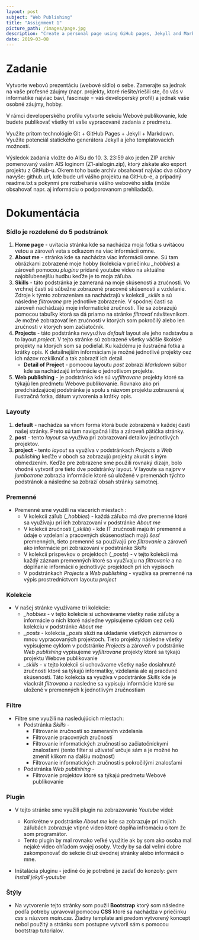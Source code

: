 ```yaml
---
layout: post
subject: "Web Publishing"
title: "Assignment 1"
picture_path: /images/page.jpg
description: "Create a personal page using GiHub pages, Jekyll and Markdown."
date: 2019-03-08
---
```


# Zadanie

Vytvorte webovú prezentáciu (webové sídlo) o sebe. Zamerajte sa jednak na vaše profesné záujmy (napr. projekty, ktoré riešite/riešili ste, čo vás v informatike najviac baví, fascinuje = váš developerský profil) a jednak vaše osobné záujmy, hobby.

V rámci developerského profilu vytvorte sekciu Webové publikovanie, kde budete publikovať všetky tri vaše vypracované zadania z predmetu.

Využite pritom technológie Git + GitHub Pages + Jekyll + Markdown. Využite potenciál statického generátora Jekyll a jeho templatovacích možností.

Výsledok zadania vložte do AISu do 10. 3. 23:59 ako jeden ZIP archív pomenovaný vaším AIS loginom (Z1-aislogin.zip), ktorý získate ako export projektu z GitHub-u. Okrem toho bude archív obsahovať najviac dva súbory navyše: github.url, kde bude url vášho projektu na GitHub-e, a prípadný readme.txt s pokynmi pre rozbehanie vášho webového sídla (môže obsahovať napr. aj informáciu o podporovanom prehliadači).

# Dokumentácia

### Sídlo je rozdelené do 5 podstránok

1. **Home page** - uvítacia stránka kde sa nachádza moja fotka s uvitácou vetou a zároveň veta s odkazom na viac informácii omne.
2. **About me** - stránka kde sa nachádza viac informácii omne. Sú tam obrázkami zobrazené moje hobby (kolekcia v priečinku *_hobbies*) a zároveň pomocou *pluginu* pridané youtube video na aktuálne najobľubenejšiu hudbu keďže je to moja záľuba.
3. **Skills** - táto podstránka je zameraná na moje skúsenosti a zrućnosti. Vo vrchnej časti sú súbežne zobrazené pracovné skúsenosti a vzdelanie. Zdroje k týmto zobrazeniam sa nachádzajú v kolekcii *_skills* a sú následne *filtrovane* pre jednotlive zobrazenie. V spodnej časti sa zároveň nachádzajú moje informatické zručnosti. Tie sa zobrazujú pomocou tabuľky ktorá sa dá priamo na stránke *filtrovať* návštevníkom. Je možné zobrazovať len zrućnosti v ktorých som pokročilý alebo len zrućnosti v ktorých som začiatočník.
4. **Projects** - táto podstránka nevyužíva *default* layout ale jeho nadstavbu a to layout *project*. V tejto stránke sú zobrazené všetky väčšie školské projekty na ktorých som sa podieľal. Ku každému je ilustračná fotka a krátky opis. K detailnejším informáciam je možné jednotlivé projekty cez ich názov rozkliknúť a tak zobraziť ich detail.
	* **Detail of Project** - pomocou layoutu *post* zobrazí *Markdown* súbor kde sa nachádzajú informácie o jednotlivom projekte.
5. **Web publishing** - je podstránka kde sú *vyfiltrovane* projekty ktoré sa týkajú len predmetu Webove publikovanie. Rovnako ako pri predchádzajúcej podstránke je spolu s názvom projektu zobrazená aj ilustračná fotka, dátum vytvorenia a krátky opis.

### Layouty

1. **default** - nachádza sa vňom forma ktorá bude zobrazená v každej ćasti našej stránky. Preto sú tam navigačná lišta a zároveň pätička stránky.
2. **post** - tento *layout* sa využíva pri zobrazovaní detailov jednotlivých projektov.
3. **project** - tento *layout* sa využíva v podstránkach *Projects* a *Web publishing* keďže v oboch sa zobrazujú projekty akurát s iným obmedzením. Keďže pre zobrazene sme použili rovnaký dizajn, bolo vhodné vytvoriť pre tieto dve podstránky layout. V layoute sa najprv v *jumbotrone* zobrazia informácie ktoré sú uložené v premenách týchto podstránok a následne sa zobrazí obsah stránky samotnej.

### Premenné
* Premenné sme využili na viacerích miestach :
	* V kolekcii záľub (*_hobbies*) - každá záľuba má *dve* premenné ktoré sa využívaju pri ich zobrazovaní v podstránke *About me*
	* V kolekcii zrućností (*_skills*) - kde IT zručnosti majú *tri* premenné a údaje o vzdelaní a pracovných skúsenostiach majú *šesť* premenných, tieto premenné sa pouźívajú pre *filtrovanie* a zároveň ako informácie pri zobrazovaní v podstránke *Skills*
	* V kolekcii príspevkov o projektoch (*_posts*) - v tejto kolekcii má každý záznam premenných ktoré sa využívaju na *filtrovanie* a na dópĺňanie informácií o jednotlivýc projektoch pri ich výpisoch
	* V podstránkach *Projects* a *Web publishing* - využíva sa premenné na výpis prostredníctvom layoutu *project*

### Kolekcie
* V našej stránke vyuźívame tri kolekcie:
	* *_hobbies* - v tejto kolekcie si uchovávame všetky naše záľuby a informácie o nich ktoré následne vypisujeme cyklom cez celú kolekciu v podstránke *About me*
	* *_posts* - kolekcia *_posts* slúži na ukladanie všetkých záznamov o mnou vypracovaných projektoch. Tieto projekty následne všetky vypisujeme cyklom v podstránke *Projects* a zároveň v podstránke *Web publishing* vypisujeme *vyfiltrovane* projekty ktoré sa týkajú projektu Webove publikovanie
	* *_skills* - v tejto kolekcii si uchovávame všetky naše dosiahnuté zručnosti ktoré sa týkajú informatiky, vzdelania ale aj pracóvné skúsenosti. Táto kolekcia sa využíva v podstránke *Skills* kde je viackrát *filtrovana* a nasledne sa vypisuju informácie ktoré su uložené v premenných k jednotlivým zručnostiam

### Filtre 
* Filtre sme využili na nasledujúcich miestach:
	* Podstránka *Skills* -
		* Filtrovanie zručností so zameraním vzdelania
		* Filtrovanie pracovných zručností 
		* Filtrovanie informatických zručností so začiatočníckymi znalosťami (tento filter si uživateľ určuje sám a je možné ho zmeniť klikom na ďalšiu možnosť)
		* Filtrovanie informatických zručností s pokročilými znalosťami
	* Podstránka *Web publishing* -
		* Filtrovanie projektov ktoré sa týkajú predmetu Webové publikovanie

### Plugin
* V tejto stránke sme využili plugin na zobrazovanie *Youtube* videí:
	* Konkrétne v podstránke *About me* kde sa zobrazuje pri mojich záľubách zobrazuje vtipné video ktoré dopĺňa infromáciu o tom že som programátor.
	* Tento plugin by mal rovnako veľké využitie ak by som ako osoba mal nejaké video ohľadom svojej osoby. Vtedy by sa dal veľmi dobre zakomponovať do sekcie či už úvodnej stránky alebo informácii o mne.

* Inštalácia pluginu - jediné čo je potrebné je zadať do konzoly: *gem install jekyll-youtube*

### Štýly
* Na vytvorenie tejto stránky som použil **Bootstrap** ktorý som následne podľa potreby upravoval pomocou **CSS** ktoré sa nachádza v priečinku *css* s názvom *main.css*. Žiadny template ani predom vytvorený koncept nebol použitý a stránku som postupne vytvoril sám s pomocou bootstrap tutorialov.